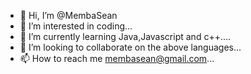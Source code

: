- 👋 Hi, I’m @MembaSean
- 👀 I’m interested in coding...
- 🌱 I’m currently learning Java,Javascript and c++....
- 💞️ I’m looking to collaborate on the above languages...
- 📫 How to reach me membasean@gmail.com...

<!---
MembaSean/MembaSean is a ✨ special ✨ repository because its `README.md` (this file) appears on your GitHub profile.
You can click the Preview link to take a look at your changes.
--->
